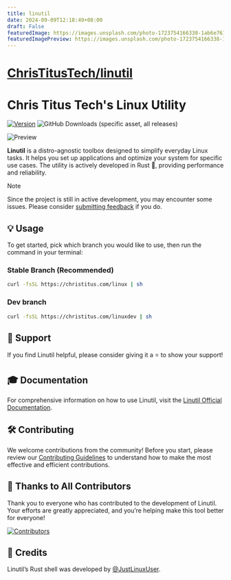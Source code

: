 ```yaml
---
title: linutil
date: 2024-09-09T12:18:49+08:00
draft: False
featuredImage: https://images.unsplash.com/photo-1723754166338-1ab6e76135a3?ixid=M3w0NjAwMjJ8MHwxfHJhbmRvbXx8fHx8fHx8fDE3MjU4NTU1MDh8&ixlib=rb-4.0.3
featuredImagePreview: https://images.unsplash.com/photo-1723754166338-1ab6e76135a3?ixid=M3w0NjAwMjJ8MHwxfHJhbmRvbXx8fHx8fHx8fDE3MjU4NTU1MDh8&ixlib=rb-4.0.3
---
```


# [ChrisTitusTech/linutil](https://github.com/ChrisTitusTech/linutil)

# Chris Titus Tech's Linux Utility

[![Version](https://img.shields.io/github/v/release/ChrisTitusTech/linutil?color=%230567ff&label=Latest%20Release&style=for-the-badge)](https://github.com/ChrisTitusTech/linutil/releases/latest)
![GitHub Downloads (specific asset, all releases)](https://img.shields.io/github/downloads/ChrisTitusTech/linutil/linutil?label=Total%20Downloads&style=for-the-badge)

![Preview](docs/assets/preview.png)

**Linutil** is a distro-agnostic toolbox designed to simplify everyday Linux tasks. It helps you set up applications and optimize your system for specific use cases. The utility is actively developed in Rust 🦀, providing performance and reliability.

> [!NOTE]
> Since the project is still in active development, you may encounter some issues. Please consider [submitting feedback](https://github.com/ChrisTitusTech/linutil/issues) if you do.

## 💡 Usage
To get started, pick which branch you would like to use, then run the command in your terminal:
### Stable Branch (Recommended)
```bash
curl -fsSL https://christitus.com/linux | sh
```
### Dev branch
```bash
curl -fsSL https://christitus.com/linuxdev | sh
```
## 💖 Support

If you find Linutil helpful, please consider giving it a ⭐️ to show your support!

## 🎓 Documentation

For comprehensive information on how to use Linutil, visit the [Linutil Official Documentation](https://christitustech.github.io/linutil/).

## 🛠 Contributing

We welcome contributions from the community! Before you start, please review our [Contributing Guidelines](CONTRIBUTING.md) to understand how to make the most effective and efficient contributions.

## 🏅 Thanks to All Contributors

Thank you to everyone who has contributed to the development of Linutil. Your efforts are greatly appreciated, and you’re helping make this tool better for everyone!

[![Contributors](https://contrib.rocks/image?repo=ChrisTitusTech/linutil)](https://github.com/ChrisTitusTech/linutil/graphs/contributors)

## 📜 Credits

Linutil’s Rust shell was developed by [@JustLinuxUser](https://github.com/JustLinuxUser).

